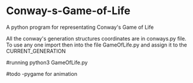 # Conway-s-Game-of-Life
A python program for representating Conway's Game of Life

All the conway's generation structures coordinates are in conways.py file.
To use any one import then into the file GameOfLife.py
and assign it to the CURRENT_GENERATION

#running
python3 GameOfLife.py

#todo
-pygame for animation
